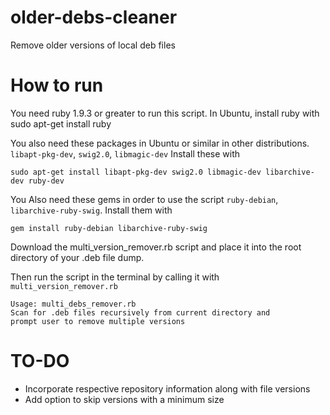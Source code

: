 # older-debs-cleaner
Remove older versions of local deb files

# How to run
You need ruby 1.9.3 or greater to run this script. In Ubuntu, install ruby with 
    sudo apt-get install ruby

You also need these packages in Ubuntu or similar in other distributions. `libapt-pkg-dev`, `swig2.0`, `libmagic-dev` Install these with 

    sudo apt-get install libapt-pkg-dev swig2.0 libmagic-dev libarchive-dev ruby-dev
    
You Also need these gems in order to use the script `ruby-debian`, `libarchive-ruby-swig`. Install them with

    gem install ruby-debian libarchive-ruby-swig


Download the multi_version_remover.rb script and place it into the root directory of your .deb file dump. 

Then run the script in the terminal by calling it with `multi_version_remover.rb`


    Usage: multi_debs_remover.rb 
    Scan for .deb files recursively from current directory and
    prompt user to remove multiple versions
    
    
# TO-DO
- Incorporate respective repository information along with file versions
- Add option to skip versions with a minimum size
